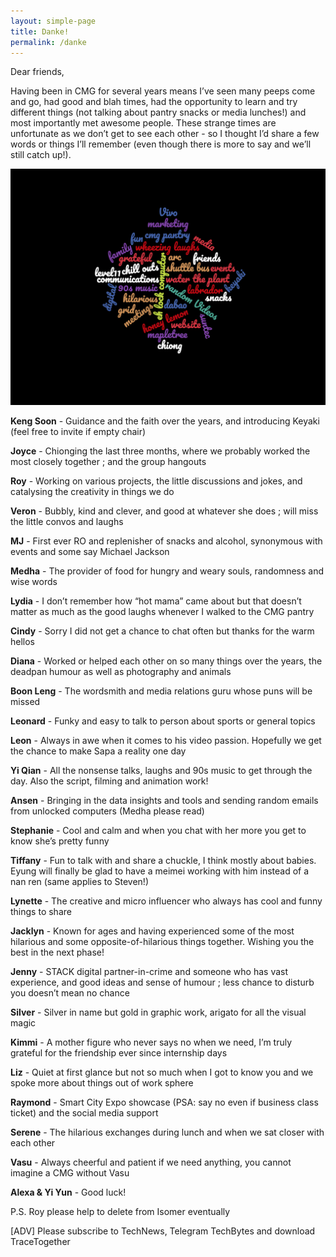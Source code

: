```yaml
---
layout: simple-page
title: Danke!
permalink: /danke
--- 
```


Dear friends,

Having been in CMG for several years means I’ve seen many peeps come and go, had good and blah times, had the opportunity to learn and try different things (not talking about pantry snacks or media lunches!) and most importantly met awesome people. These strange times are unfortunate as we don’t get to see each other - so I thought I’d share a few words or things I’ll remember (even though there is more to say and we’ll still catch up!). 

![Word cloud](/images/mehul-wordcloud.png)


**Keng Soon** - Guidance and the faith over the years, and introducing Keyaki (feel free to invite if empty chair)
   
**Joyce** - Chionging the last three months, where we probably worked the most closely together ; and the group hangouts 

**Roy** - Working on various projects, the little discussions and jokes, and catalysing the creativity in things we do

**Veron** - Bubbly, kind and clever, and good at whatever she does ; will miss the little convos and laughs      

**MJ** - First ever RO and replenisher of snacks and alcohol, synonymous with events and some say Michael Jackson

**Medha** - The provider of food for hungry and weary souls, randomness and wise words

**Lydia** - I don’t remember how “hot mama” came about but that doesn’t matter as much as the good laughs whenever I walked to the CMG pantry 

**Cindy** - Sorry I did not get a chance to chat often but thanks for the warm hellos

**Diana** - Worked or helped each other on so many things over the years, the deadpan humour as well as photography and animals 

**Boon Leng** - The wordsmith and media relations guru whose puns will be missed

**Leonard** - Funky and easy to talk to person about sports or general topics 

**Leon** - Always in awe when it comes to his video passion. Hopefully we get the chance to make Sapa a reality one day 

**Yi Qian** - All the nonsense talks, laughs and 90s music to get through the day. Also the script, filming and animation work!

**Ansen** - Bringing in the data insights and tools and sending random emails from unlocked computers (Medha please read)  

**Stephanie** - Cool and calm and when you chat with her more you get to know she’s pretty funny

**Tiffany** - Fun to talk with and share a chuckle, I think mostly about babies. Eyung will finally be glad to have a meimei working with him instead of a nan ren (same applies to Steven!) 

**Lynette** - The creative and micro influencer who always has cool and funny things to share 

**Jacklyn** - Known for ages and having experienced some of the most hilarious and some opposite-of-hilarious things together. Wishing you the best in the next phase! 

**Jenny** - STACK digital partner-in-crime and someone who has vast experience, and good ideas and sense of humour ; less chance to disturb you doesn’t mean no chance 

**Silver** - Silver in name but gold in graphic work, arigato for all the visual magic 

**Kimmi** - A mother figure who never says no when we need, I’m truly grateful for the friendship ever since internship days 

**Liz** - Quiet at first glance but not so much when I got to know you and we spoke more about things out of work sphere

**Raymond** - Smart City Expo showcase (PSA: say no even if business class ticket) and the social media support

**Serene** - The hilarious exchanges during lunch and when we sat closer with each other

**Vasu** - Always cheerful and patient if we need anything, you cannot imagine a CMG without Vasu 

**Alexa &  Yi Yun** - Good luck!



P.S. Roy please help to delete from Isomer eventually

[ADV] Please subscribe to TechNews, Telegram TechBytes and download TraceTogether
